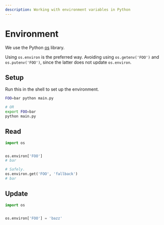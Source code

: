```yaml
---
description: Working with environment variables in Python
---
```

# Environment

We use the Python [os](https://docs.python.org/3/library/os.html) library.

Using `os.environ` is the preferred way. Avoiding using `os.getenv('FOO')` and `os.putenv('FOO')`, since the latter does not update `os.environ`.


## Setup

Run this in the shell to set up the environment.

```sh
FOO=bar python main.py

# OR
export FOO=bar
python main.py
```


## Read

```python
import os


os.environ['FOO']
# bar

# Safely.
os.environ.get('FOO', 'fallback')
# bar
```


## Update

```python
import os


os.environ['FOO'] = 'bazz'
```
